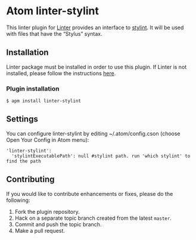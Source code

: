 Atom linter-stylint
=========================

This linter plugin for [Linter](https://github.com/AtomLinter/Linter) provides an interface to [stylint](https://www.npmjs.com/package/stylint). It will be used with files that have the “Stylus” syntax.

## Installation
Linter package must be installed in order to use this plugin. If Linter is not installed, please follow the instructions [here](https://github.com/AtomLinter/Linter).

### Plugin installation
```
$ apm install linter-stylint
```

## Settings
You can configure linter-stylint by editing ~/.atom/config.cson (choose Open Your Config in Atom menu):
```
'linter-stylint':
  'stylintExecutablePath': null #stylint path. run 'which stylint' to find the path
```

## Contributing
If you would like to contribute enhancements or fixes, please do the following:

1. Fork the plugin repository.
2. Hack on a separate topic branch created from the latest `master`.
3. Commit and push the topic branch.
4. Make a pull request.
